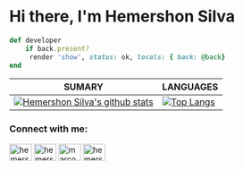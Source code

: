 # Hi there, I'm Hemershon Silva

```ruby 
def developer
    if back.present?
     render 'show', status: ok, locals: { back: @back}
end
```

| **SUMARY**                                                                                                                                              | **LANGUAGES**                                                                                                                                         |
| ------------------------------------------------------------------------------------------------------------------------------------------------------- | ----------------------------------------------------------------------------------------------------------------------------------------------------- |
| [![Hemershon Silva's github stats](https://github-readme-stats.vercel.app/api?username=hemershon&show_icons=true)](https://github.com/hemershon/github-readme-stats) | [![Top Langs](https://github-readme-stats.vercel.app/api/top-langs/?username=hemershon&layout=compact)](https://github.com/hemershon/github-readme-stats) |

<p align="left">
    <h3 align="left">Connect with me:</h3>
    <a href="https://www.linkedin.com/in/hemershon-silva-22646749/" target="blank"><img align="center" src="https://cdn.jsdelivr.net/npm/simple-icons@3.0.1/icons/linkedin.svg" alt="hemershonsilva" height="30" width="40" /></a>
    <a href="https://hemershon.com/" target="blank"><img align="center" src="https://cdn.jsdelivr.net/npm/simple-icons@3.0.1/icons/googlechrome.svg" alt="hemershonsilva" height="30" width="40" /></a>
    <a href="https://t.me/desenvolvendome" target="blank"><img align="center" src="https://cdn.jsdelivr.net/npm/simple-icons@3.0.1/icons/telegram.svg" alt="marcodotcastro" height="30" width="40" /></a>
    <a href="https://www.instagram.com/hemershon/" target="blank"><img align="center" src="https://cdn.jsdelivr.net/npm/simple-icons@3.0.1/icons/instagram.svg" alt="hemershonsilva" height="30" width="40" /></a>
</p>